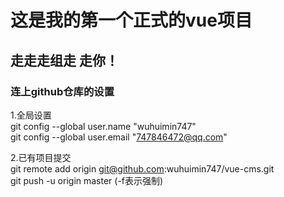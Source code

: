 # 这是我的第一个正式的vue项目
##  走走走组走  走你！

### 连上github仓库的设置
1.全局设置<br>
git config --global user.name "wuhuimin747" <br>
git config --global user.email "747846472@qq.com"<br>

2.已有项目提交<br>
git remote add origin git@github.com:wuhuimin747/vue-cms.git<br>
git push -u origin master  (-f表示强制)



